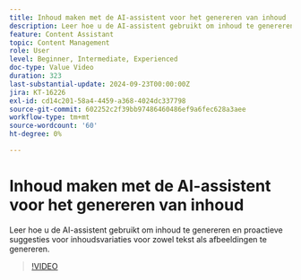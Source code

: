 ```yaml
---
title: Inhoud maken met de AI-assistent voor het genereren van inhoud
description: Leer hoe u de AI-assistent gebruikt om inhoud te genereren en proactieve suggesties voor inhoudsvariaties voor zowel tekst als afbeeldingen te genereren.
feature: Content Assistant
topic: Content Management
role: User
level: Beginner, Intermediate, Experienced
doc-type: Value Video
duration: 323
last-substantial-update: 2024-09-23T00:00:00Z
jira: KT-16226
exl-id: cd14c201-58a4-4459-a368-4024dc337798
source-git-commit: 602252c2f39bb97486460486ef9a6fec628a3aee
workflow-type: tm+mt
source-wordcount: '60'
ht-degree: 0%

---
```


# Inhoud maken met de AI-assistent voor het genereren van inhoud

Leer hoe u de AI-assistent gebruikt om inhoud te genereren en proactieve suggesties voor inhoudsvariaties voor zowel tekst als afbeeldingen te genereren.

>[!VIDEO](https://video.tv.adobe.com/v/3434641/?learn=on&captions=dut)
